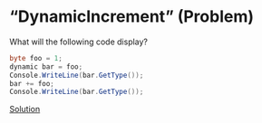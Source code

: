 # “DynamicIncrement” (Problem)

What will the following code display?

```cs
byte foo = 1;
dynamic bar = foo;
Console.WriteLine(bar.GetType());
bar += foo;
Console.WriteLine(bar.GetType());
```

[Solution](./DynamicIncrement-S.md)